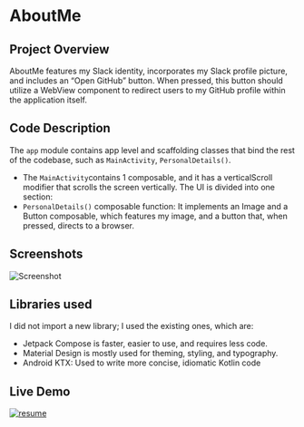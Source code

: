# AboutMe

## Project Overview
AboutMe features my Slack identity, incorporates my Slack profile picture, and includes an “Open GitHub” button. When pressed, this button should utilize a WebView component to redirect users to my GitHub profile within the application itself.

## Code Description
The `app` module contains app level and scaffolding classes that bind the rest of the codebase, such as `MainActivity`, `PersonalDetails()`.
- The `MainActivity`contains 1 composable, and it has a verticalScroll modifier that scrolls the screen vertically. The UI is divided into one section:
- `PersonalDetails()` composable function: It implements an Image and a Button composable, which features my image, and a button that, when pressed, directs to a browser.

## Screenshots
![Screenshot](https://github.com/Abbanks/AboutMe/assets/51162743/937be5a4-784f-4adf-9903-588b25b93b31)

## Libraries used
I did not import a new library; I used the existing ones, which are:
- Jetpack Compose is faster, easier to use, and requires less code.
- Material Design is mostly used for theming, styling, and typography.
- Android KTX: Used to write more concise, idiomatic Kotlin code
  
## Live Demo
[![resume](https://github.com/Abbanks/AboutMe/assets/51162743/0f752277-7a5f-4644-adf2-132799b8d726)](https://appetize.io/app/dvnqle65wjek6uimfbuxsf4wwa?device=pixel4&osVersion=11.0&scale=75)
 

